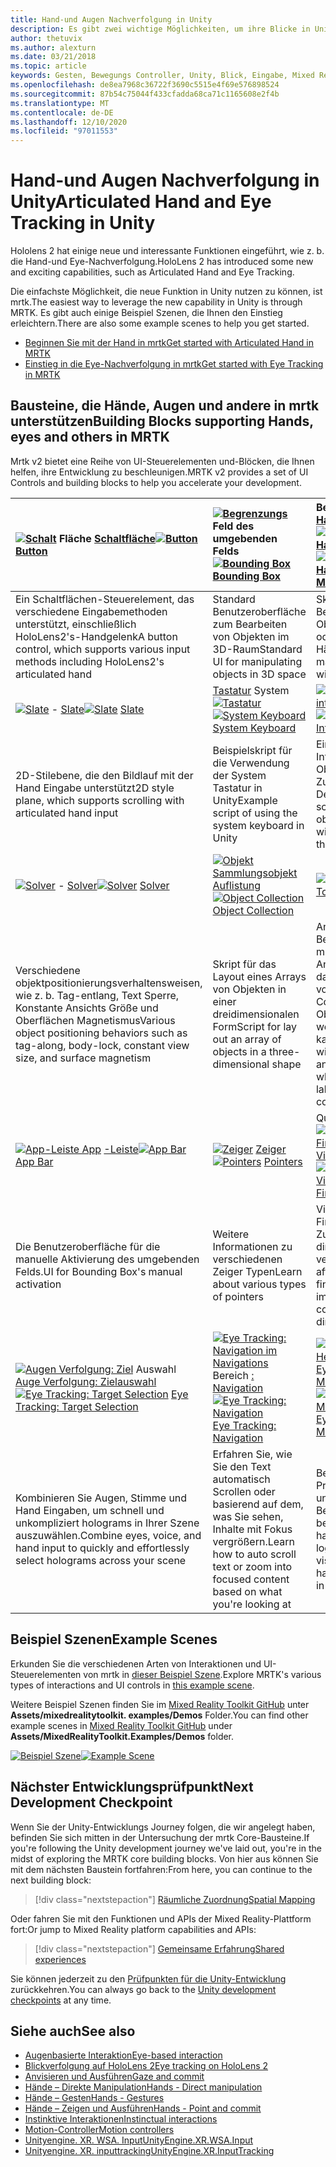 ```yaml
---
title: Hand-und Augen Nachverfolgung in Unity
description: Es gibt zwei wichtige Möglichkeiten, um ihre Blicke in Unity, Handgesten und Bewegungs Controllern zu übernehmen.
author: thetuvix
ms.author: alexturn
ms.date: 03/21/2018
ms.topic: article
keywords: Gesten, Bewegungs Controller, Unity, Blick, Eingabe, Mixed Reality-Headset, Windows Mixed Reality-Headset, Virtual Reality-Headset, mrtk, Mixed Reality Toolkit
ms.openlocfilehash: de8ea7968c36722f3690c5515e4f69e576898524
ms.sourcegitcommit: 87b54c75044f433cfadda68ca71c1165608e2f4b
ms.translationtype: MT
ms.contentlocale: de-DE
ms.lasthandoff: 12/10/2020
ms.locfileid: "97011553"
---
```

# <a name="articulated-hand-and-eye-tracking-in-unity"></a><span data-ttu-id="1d2bc-104">Hand-und Augen Nachverfolgung in Unity</span><span class="sxs-lookup"><span data-stu-id="1d2bc-104">Articulated Hand and Eye Tracking in Unity</span></span>

<span data-ttu-id="1d2bc-105">Hololens 2 hat einige neue und interessante Funktionen eingeführt, wie z. b. die Hand-und Eye-Nachverfolgung.</span><span class="sxs-lookup"><span data-stu-id="1d2bc-105">HoloLens 2 has introduced some new and exciting capabilities, such as Articulated Hand and Eye Tracking.</span></span>

<span data-ttu-id="1d2bc-106">Die einfachste Möglichkeit, die neue Funktion in Unity nutzen zu können, ist mrtk.</span><span class="sxs-lookup"><span data-stu-id="1d2bc-106">The easiest way to leverage the new capability in Unity is through MRTK.</span></span> <span data-ttu-id="1d2bc-107">Es gibt auch einige Beispiel Szenen, die Ihnen den Einstieg erleichtern.</span><span class="sxs-lookup"><span data-stu-id="1d2bc-107">There are also some example scenes to help you get started.</span></span>

* [<span data-ttu-id="1d2bc-108">Beginnen Sie mit der Hand in mrtk</span><span class="sxs-lookup"><span data-stu-id="1d2bc-108">Get started with Articulated Hand  in MRTK</span></span>](https://microsoft.github.io/MixedRealityToolkit-Unity/Documentation/Input/HandTracking.html)
* [<span data-ttu-id="1d2bc-109">Einstieg in die Eye-Nachverfolgung in mrtk</span><span class="sxs-lookup"><span data-stu-id="1d2bc-109">Get started with Eye Tracking in MRTK</span></span>](https://microsoft.github.io/MixedRealityToolkit-Unity/Documentation/EyeTracking/EyeTracking_Main.html)

## <a name="building-blocks-supporting-hands-eyes-and-others-in-mrtk"></a><span data-ttu-id="1d2bc-110">Bausteine, die Hände, Augen und andere in mrtk unterstützen</span><span class="sxs-lookup"><span data-stu-id="1d2bc-110">Building Blocks supporting Hands, eyes and others in MRTK</span></span> 

<span data-ttu-id="1d2bc-111">Mrtk v2 bietet eine Reihe von UI-Steuerelementen und-Blöcken, die Ihnen helfen, ihre Entwicklung zu beschleunigen.</span><span class="sxs-lookup"><span data-stu-id="1d2bc-111">MRTK v2 provides a set of UI Controls and building blocks to help you accelerate your development.</span></span>

|  <span data-ttu-id="1d2bc-112">[ ![ Schalt](images/MRTK_Button_Main.png)](https://microsoft.github.io/MixedRealityToolkit-Unity/Documentation/README_Button.html) Fläche [Schaltfläche](https://microsoft.github.io/MixedRealityToolkit-Unity/Documentation/README_Button.html)</span><span class="sxs-lookup"><span data-stu-id="1d2bc-112">[![Button](images/MRTK_Button_Main.png)](https://microsoft.github.io/MixedRealityToolkit-Unity/Documentation/README_Button.html) [Button](https://microsoft.github.io/MixedRealityToolkit-Unity/Documentation/README_Button.html)</span></span> | <span data-ttu-id="1d2bc-113">[ ![ Begrenzungs](images/MRTK_BoundingBox_Main.png)](https://microsoft.github.io/MixedRealityToolkit-Unity/Documentation/README_BoundingBox.html) Feld des umgebenden Felds [](https://microsoft.github.io/MixedRealityToolkit-Unity/Documentation/README_BoundingBox.html)</span><span class="sxs-lookup"><span data-stu-id="1d2bc-113">[![Bounding Box](images/MRTK_BoundingBox_Main.png)](https://microsoft.github.io/MixedRealityToolkit-Unity/Documentation/README_BoundingBox.html) [Bounding Box](https://microsoft.github.io/MixedRealityToolkit-Unity/Documentation/README_BoundingBox.html)</span></span> | <span data-ttu-id="1d2bc-114">Bearbeitungs [Handler für](https://microsoft.github.io/MixedRealityToolkit-Unity/Documentation/README_ManipulationHandler.html) [ ![ Manipulations Handler](images/MRTK_Manipulation_Main.png)](https://microsoft.github.io/MixedRealityToolkit-Unity/Documentation/README_ManipulationHandler.html)</span><span class="sxs-lookup"><span data-stu-id="1d2bc-114">[![Manipulation Handler](images/MRTK_Manipulation_Main.png)](https://microsoft.github.io/MixedRealityToolkit-Unity/Documentation/README_ManipulationHandler.html) [Manipulation Handler](https://microsoft.github.io/MixedRealityToolkit-Unity/Documentation/README_ManipulationHandler.html)</span></span> |
|:--- | :--- | :--- |
| <span data-ttu-id="1d2bc-115">Ein Schaltflächen-Steuerelement, das verschiedene Eingabemethoden unterstützt, einschließlich HoloLens2's-Handgelenk</span><span class="sxs-lookup"><span data-stu-id="1d2bc-115">A button control, which supports various input methods including HoloLens2's articulated hand</span></span> | <span data-ttu-id="1d2bc-116">Standard Benutzeroberfläche zum Bearbeiten von Objekten im 3D-Raum</span><span class="sxs-lookup"><span data-stu-id="1d2bc-116">Standard UI for manipulating objects in 3D space</span></span> | <span data-ttu-id="1d2bc-117">Skript für die Bearbeitung von Objekten mit einem oder zwei Händen</span><span class="sxs-lookup"><span data-stu-id="1d2bc-117">Script for manipulating objects with one or two hands</span></span> |
|  <span data-ttu-id="1d2bc-118">[ ![ Slate](images/MRTK_Slate_Main.png)](https://microsoft.github.io/MixedRealityToolkit-Unity/Documentation/README_Slate.html) - [Slate](https://microsoft.github.io/MixedRealityToolkit-Unity/Documentation/README_Slate.html)</span><span class="sxs-lookup"><span data-stu-id="1d2bc-118">[![Slate](images/MRTK_Slate_Main.png)](https://microsoft.github.io/MixedRealityToolkit-Unity/Documentation/README_Slate.html) [Slate](https://microsoft.github.io/MixedRealityToolkit-Unity/Documentation/README_Slate.html)</span></span> | <span data-ttu-id="1d2bc-119">[Tastatur](https://microsoft.github.io/MixedRealityToolkit-Unity/Documentation/README_SystemKeyboard.html) System [ ![ Tastatur](images/MRTK_SystemKeyboard_Main.png)](https://microsoft.github.io/MixedRealityToolkit-Unity/Documentation/README_SystemKeyboard.html)</span><span class="sxs-lookup"><span data-stu-id="1d2bc-119">[![System Keyboard](images/MRTK_SystemKeyboard_Main.png)](https://microsoft.github.io/MixedRealityToolkit-Unity/Documentation/README_SystemKeyboard.html) [System Keyboard](https://microsoft.github.io/MixedRealityToolkit-Unity/Documentation/README_SystemKeyboard.html)</span></span> | <span data-ttu-id="1d2bc-120">[ ![ Interactable](images/InteractableExamples.png)](https://microsoft.github.io/MixedRealityToolkit-Unity/Documentation/README_Interactable.html) - [interactable](https://microsoft.github.io/MixedRealityToolkit-Unity/Documentation/README_Interactable.html)</span><span class="sxs-lookup"><span data-stu-id="1d2bc-120">[![Interactable](images/InteractableExamples.png)](https://microsoft.github.io/MixedRealityToolkit-Unity/Documentation/README_Interactable.html) [Interactable](https://microsoft.github.io/MixedRealityToolkit-Unity/Documentation/README_Interactable.html)</span></span> |
| <span data-ttu-id="1d2bc-121">2D-Stilebene, die den Bildlauf mit der Hand Eingabe unterstützt</span><span class="sxs-lookup"><span data-stu-id="1d2bc-121">2D style plane, which supports scrolling with articulated hand input</span></span> | <span data-ttu-id="1d2bc-122">Beispielskript für die Verwendung der System Tastatur in Unity</span><span class="sxs-lookup"><span data-stu-id="1d2bc-122">Example script of using the system keyboard in Unity</span></span>  | <span data-ttu-id="1d2bc-123">Ein Skript für die Interaktion von Objekten mit visuellen Zuständen und Designunterstützung</span><span class="sxs-lookup"><span data-stu-id="1d2bc-123">A script for making objects interactable with visual states and theme support</span></span> |
|  <span data-ttu-id="1d2bc-124">[ ![ Solver](images/MRTK_Solver_Main.png)](https://microsoft.github.io/MixedRealityToolkit-Unity/Documentation/README_Solver.html) - [Solver](https://microsoft.github.io/MixedRealityToolkit-Unity/Documentation/README_Solver.html)</span><span class="sxs-lookup"><span data-stu-id="1d2bc-124">[![Solver](images/MRTK_Solver_Main.png)](https://microsoft.github.io/MixedRealityToolkit-Unity/Documentation/README_Solver.html) [Solver](https://microsoft.github.io/MixedRealityToolkit-Unity/Documentation/README_Solver.html)</span></span> | <span data-ttu-id="1d2bc-125">[ ![ Objekt](images/MRTK_ObjectCollection_Main.png)](https://microsoft.github.io/MixedRealityToolkit-Unity/Documentation/README_ManipulationHandler.html) [Sammlungsobjekt Auflistung](https://microsoft.github.io/MixedRealityToolkit-Unity/Documentation/README_ManipulationHandler.html)</span><span class="sxs-lookup"><span data-stu-id="1d2bc-125">[![Object Collection](images/MRTK_ObjectCollection_Main.png)](https://microsoft.github.io/MixedRealityToolkit-Unity/Documentation/README_ManipulationHandler.html) [Object Collection](https://microsoft.github.io/MixedRealityToolkit-Unity/Documentation/README_ManipulationHandler.html)</span></span> | <span data-ttu-id="1d2bc-126">[ ![ ](images/MRTK_Tooltip_Main.png)](https://microsoft.github.io/MixedRealityToolkit-Unity/Documentation/README_Tooltip.html) QuickInfo [](https://microsoft.github.io/MixedRealityToolkit-Unity/Documentation/README_Tooltip.html)</span><span class="sxs-lookup"><span data-stu-id="1d2bc-126">[![Tooltip](images/MRTK_Tooltip_Main.png)](https://microsoft.github.io/MixedRealityToolkit-Unity/Documentation/README_Tooltip.html) [Tooltip](https://microsoft.github.io/MixedRealityToolkit-Unity/Documentation/README_Tooltip.html)</span></span> |
| <span data-ttu-id="1d2bc-127">Verschiedene objektpositionierungsverhaltensweisen, wie z. b. Tag-entlang, Text Sperre, Konstante Ansichts Größe und Oberflächen Magnetismus</span><span class="sxs-lookup"><span data-stu-id="1d2bc-127">Various object positioning behaviors such as tag-along, body-lock, constant view size, and surface magnetism</span></span> | <span data-ttu-id="1d2bc-128">Skript für das Layout eines Arrays von Objekten in einer dreidimensionalen Form</span><span class="sxs-lookup"><span data-stu-id="1d2bc-128">Script for lay out an array of objects in a three-dimensional shape</span></span> | <span data-ttu-id="1d2bc-129">Annotation-Benutzeroberfläche mit flexiblem Anker/Pivot-System, das zum bezeichnen von Bewegungs Controllern und Objekten verwendet werden kann.</span><span class="sxs-lookup"><span data-stu-id="1d2bc-129">Annotation UI with flexible anchor/pivot system, which can be used for labeling motion controllers and object.</span></span> |
|  <span data-ttu-id="1d2bc-130">[ ![ App-Leiste App](images/MRTK_AppBar_Main.png)](https://microsoft.github.io/MixedRealityToolkit-Unity/Documentation/README_AppBar.html) [-Leiste](https://microsoft.github.io/MixedRealityToolkit-Unity/Documentation/README_AppBar.html)</span><span class="sxs-lookup"><span data-stu-id="1d2bc-130">[![App Bar](images/MRTK_AppBar_Main.png)](https://microsoft.github.io/MixedRealityToolkit-Unity/Documentation/README_AppBar.html) [App Bar](https://microsoft.github.io/MixedRealityToolkit-Unity/Documentation/README_AppBar.html)</span></span> | <span data-ttu-id="1d2bc-131">[ ![ Zeiger](images/MRTK_Pointer_Main.png)](https://microsoft.github.io/MixedRealityToolkit-Unity/Documentation/Input/Pointers.html) [Zeiger](https://microsoft.github.io/MixedRealityToolkit-Unity/Documentation/Input/Pointers.html)</span><span class="sxs-lookup"><span data-stu-id="1d2bc-131">[![Pointers](images/MRTK_Pointer_Main.png)](https://microsoft.github.io/MixedRealityToolkit-Unity/Documentation/Input/Pointers.html) [Pointers](https://microsoft.github.io/MixedRealityToolkit-Unity/Documentation/Input/Pointers.html)</span></span> | <span data-ttu-id="1d2bc-132">QuickInfo [ ![ -Visualisierung](images/MRTK_FingertipVisualization_Main.png)](https://microsoft.github.io/MixedRealityToolkit-Unity/Documentation/README_FingertipVisualization.html) [Fingertip-Visualisierung](https://microsoft.github.io/MixedRealityToolkit-Unity/Documentation/README_FingertipVisualization.html)</span><span class="sxs-lookup"><span data-stu-id="1d2bc-132">[![Fingertip Visualization](images/MRTK_FingertipVisualization_Main.png)](https://microsoft.github.io/MixedRealityToolkit-Unity/Documentation/README_FingertipVisualization.html) [Fingertip Visualization](https://microsoft.github.io/MixedRealityToolkit-Unity/Documentation/README_FingertipVisualization.html)</span></span> |
| <span data-ttu-id="1d2bc-133">Die Benutzeroberfläche für die manuelle Aktivierung des umgebenden Felds.</span><span class="sxs-lookup"><span data-stu-id="1d2bc-133">UI for Bounding Box's manual activation</span></span> | <span data-ttu-id="1d2bc-134">Weitere Informationen zu verschiedenen Zeiger Typen</span><span class="sxs-lookup"><span data-stu-id="1d2bc-134">Learn about various types of pointers</span></span> | <span data-ttu-id="1d2bc-135">Visuelles Element im Fingertipp, das die Zuverlässigkeit der direkten Interaktion verbessert</span><span class="sxs-lookup"><span data-stu-id="1d2bc-135">Visual affordance on the fingertip, which improves the confidence for the direct interaction</span></span> |
|  <span data-ttu-id="1d2bc-136">[ ![ Augen Verfolgung: Ziel](images/mrtk_et_targetselect.png)](https://microsoft.github.io/MixedRealityToolkit-Unity/Documentation/EyeTracking/EyeTracking_TargetSelection.html) Auswahl [Auge Verfolgung: Zielauswahl](https://microsoft.github.io/MixedRealityToolkit-Unity/Documentation/EyeTracking/EyeTracking_TargetSelection.html)</span><span class="sxs-lookup"><span data-stu-id="1d2bc-136">[![Eye Tracking: Target Selection](images/mrtk_et_targetselect.png)](https://microsoft.github.io/MixedRealityToolkit-Unity/Documentation/EyeTracking/EyeTracking_TargetSelection.html) [Eye Tracking: Target Selection](https://microsoft.github.io/MixedRealityToolkit-Unity/Documentation/EyeTracking/EyeTracking_TargetSelection.html)</span></span> | <span data-ttu-id="1d2bc-137">[ ![ Eye Tracking: Navigation im Navigations](images/mrtk_et_navigation.png)](https://microsoft.github.io/MixedRealityToolkit-Unity/Documentation/EyeTracking/EyeTracking_Navigation.html) Bereich [: Navigation](https://microsoft.github.io/MixedRealityToolkit-Unity/Documentation/EyeTracking/EyeTracking_Navigation.html)</span><span class="sxs-lookup"><span data-stu-id="1d2bc-137">[![Eye Tracking: Navigation](images/mrtk_et_navigation.png)](https://microsoft.github.io/MixedRealityToolkit-Unity/Documentation/EyeTracking/EyeTracking_Navigation.html) [Eye Tracking: Navigation](https://microsoft.github.io/MixedRealityToolkit-Unity/Documentation/EyeTracking/EyeTracking_Navigation.html)</span></span> | <span data-ttu-id="1d2bc-138">[ ![ Augen Verfolgung: Heat Map](images/mrtk_et_heatmaps.png)](https://microsoft.github.io/MixedRealityToolkit-Unity/Documentation/EyeTracking/EyeTracking_Visualization.html) [Eye Tracking: Heat Map](https://microsoft.github.io/MixedRealityToolkit-Unity/Documentation/EyeTracking/EyeTracking_Visualization.html)</span><span class="sxs-lookup"><span data-stu-id="1d2bc-138">[![Eye Tracking: Heat Map](images/mrtk_et_heatmaps.png)](https://microsoft.github.io/MixedRealityToolkit-Unity/Documentation/EyeTracking/EyeTracking_Visualization.html) [Eye Tracking: Heat Map](https://microsoft.github.io/MixedRealityToolkit-Unity/Documentation/EyeTracking/EyeTracking_Visualization.html)</span></span> |
| <span data-ttu-id="1d2bc-139">Kombinieren Sie Augen, Stimme und Hand Eingaben, um schnell und unkompliziert holograms in Ihrer Szene auszuwählen.</span><span class="sxs-lookup"><span data-stu-id="1d2bc-139">Combine eyes, voice, and hand input to quickly and effortlessly select holograms across your scene</span></span> | <span data-ttu-id="1d2bc-140">Erfahren Sie, wie Sie den Text automatisch Scrollen oder basierend auf dem, was Sie sehen, Inhalte mit Fokus vergrößern.</span><span class="sxs-lookup"><span data-stu-id="1d2bc-140">Learn how to auto scroll text or zoom into focused content based on what you're looking at</span></span>| <span data-ttu-id="1d2bc-141">Beispiele für das Protokollieren, laden und visualisieren, was Benutzer in Ihrer APP betrachtet haben</span><span class="sxs-lookup"><span data-stu-id="1d2bc-141">Examples for logging, loading, and visualizing what users have been looking at in your app</span></span> |

## <a name="example-scenes"></a><span data-ttu-id="1d2bc-142">Beispiel Szenen</span><span class="sxs-lookup"><span data-stu-id="1d2bc-142">Example Scenes</span></span>

<span data-ttu-id="1d2bc-143">Erkunden Sie die verschiedenen Arten von Interaktionen und UI-Steuerelementen von mrtk in [dieser Beispiel Szene](https://microsoft.github.io/MixedRealityToolkit-Unity/Documentation/README_HandInteractionExamples.html).</span><span class="sxs-lookup"><span data-stu-id="1d2bc-143">Explore MRTK's various types of interactions and UI controls in [this example scene](https://microsoft.github.io/MixedRealityToolkit-Unity/Documentation/README_HandInteractionExamples.html).</span></span>

<span data-ttu-id="1d2bc-144">Weitere Beispiel Szenen finden Sie im [Mixed Reality Toolkit GitHub](https://github.com/Microsoft/MixedRealityToolkit-Unity) unter **Assets/mixedrealitytoolkit. examples/Demos** Folder.</span><span class="sxs-lookup"><span data-stu-id="1d2bc-144">You can find  other example scenes in [Mixed Reality Toolkit GitHub](https://github.com/Microsoft/MixedRealityToolkit-Unity) under **Assets/MixedRealityToolkit.Examples/Demos** folder.</span></span>

<span data-ttu-id="1d2bc-145">[![Beispiel Szene](images/MRTK_Examples.png)](https://microsoft.github.io/MixedRealityToolkit-Unity/Documentation/README_HandInteractionExamples.html)</span><span class="sxs-lookup"><span data-stu-id="1d2bc-145">[![Example Scene](images/MRTK_Examples.png)](https://microsoft.github.io/MixedRealityToolkit-Unity/Documentation/README_HandInteractionExamples.html)</span></span>

## <a name="next-development-checkpoint"></a><span data-ttu-id="1d2bc-146">Nächster Entwicklungsprüfpunkt</span><span class="sxs-lookup"><span data-stu-id="1d2bc-146">Next Development Checkpoint</span></span>

<span data-ttu-id="1d2bc-147">Wenn Sie der Unity-Entwicklungs Journey folgen, die wir angelegt haben, befinden Sie sich mitten in der Untersuchung der mrtk Core-Bausteine.</span><span class="sxs-lookup"><span data-stu-id="1d2bc-147">If you're following the Unity development journey we've laid out, you're in the midst of exploring the MRTK core building blocks.</span></span> <span data-ttu-id="1d2bc-148">Von hier aus können Sie mit dem nächsten Baustein fortfahren:</span><span class="sxs-lookup"><span data-stu-id="1d2bc-148">From here, you can continue to the next building block:</span></span>

> [!div class="nextstepaction"]
> [<span data-ttu-id="1d2bc-149">Räumliche Zuordnung</span><span class="sxs-lookup"><span data-stu-id="1d2bc-149">Spatial Mapping</span></span>](spatial-mapping-in-unity.md)

<span data-ttu-id="1d2bc-150">Oder fahren Sie mit den Funktionen und APIs der Mixed Reality-Plattform fort:</span><span class="sxs-lookup"><span data-stu-id="1d2bc-150">Or jump to Mixed Reality platform capabilities and APIs:</span></span>

> [!div class="nextstepaction"]
> [<span data-ttu-id="1d2bc-151">Gemeinsame Erfahrung</span><span class="sxs-lookup"><span data-stu-id="1d2bc-151">Shared experiences</span></span>](shared-experiences-in-unity.md)

<span data-ttu-id="1d2bc-152">Sie können jederzeit zu den [Prüfpunkten für die Unity-Entwicklung](unity-development-overview.md#2-core-building-blocks) zurückkehren.</span><span class="sxs-lookup"><span data-stu-id="1d2bc-152">You can always go back to the [Unity development checkpoints](unity-development-overview.md#2-core-building-blocks) at any time.</span></span>

## <a name="see-also"></a><span data-ttu-id="1d2bc-153">Siehe auch</span><span class="sxs-lookup"><span data-stu-id="1d2bc-153">See also</span></span>

* [<span data-ttu-id="1d2bc-154">Augenbasierte Interaktion</span><span class="sxs-lookup"><span data-stu-id="1d2bc-154">Eye-based interaction</span></span>](../../design/eye-gaze-interaction.md)
* [<span data-ttu-id="1d2bc-155">Blickverfolgung auf HoloLens 2</span><span class="sxs-lookup"><span data-stu-id="1d2bc-155">Eye tracking on HoloLens 2</span></span>](../../design/eye-tracking.md)
* [<span data-ttu-id="1d2bc-156">Anvisieren und Ausführen</span><span class="sxs-lookup"><span data-stu-id="1d2bc-156">Gaze and commit</span></span>](../../design/gaze-and-commit.md)
* [<span data-ttu-id="1d2bc-157">Hände – Direkte Manipulation</span><span class="sxs-lookup"><span data-stu-id="1d2bc-157">Hands - Direct manipulation</span></span>](../../design/direct-manipulation.md)
* [<span data-ttu-id="1d2bc-158">Hände – Gesten</span><span class="sxs-lookup"><span data-stu-id="1d2bc-158">Hands - Gestures</span></span>](../../design/gaze-and-commit.md#composite-gestures)
* [<span data-ttu-id="1d2bc-159">Hände – Zeigen und Ausführen</span><span class="sxs-lookup"><span data-stu-id="1d2bc-159">Hands - Point and commit</span></span>](../../design/point-and-commit.md)
* [<span data-ttu-id="1d2bc-160">Instinktive Interaktionen</span><span class="sxs-lookup"><span data-stu-id="1d2bc-160">Instinctual interactions</span></span>](../../design/interaction-fundamentals.md)
* [<span data-ttu-id="1d2bc-161">Motion-Controller</span><span class="sxs-lookup"><span data-stu-id="1d2bc-161">Motion controllers</span></span>](../../design/motion-controllers.md)
* [<span data-ttu-id="1d2bc-162">Unityengine. XR. WSA. Input</span><span class="sxs-lookup"><span data-stu-id="1d2bc-162">UnityEngine.XR.WSA.Input</span></span>](https://docs.unity3d.com/ScriptReference/XR.WSA.Input.InteractionManager.html)
* [<span data-ttu-id="1d2bc-163">Unityengine. XR. inputtracking</span><span class="sxs-lookup"><span data-stu-id="1d2bc-163">UnityEngine.XR.InputTracking</span></span>](https://docs.unity3d.com/ScriptReference/XR.InputTracking.html)
